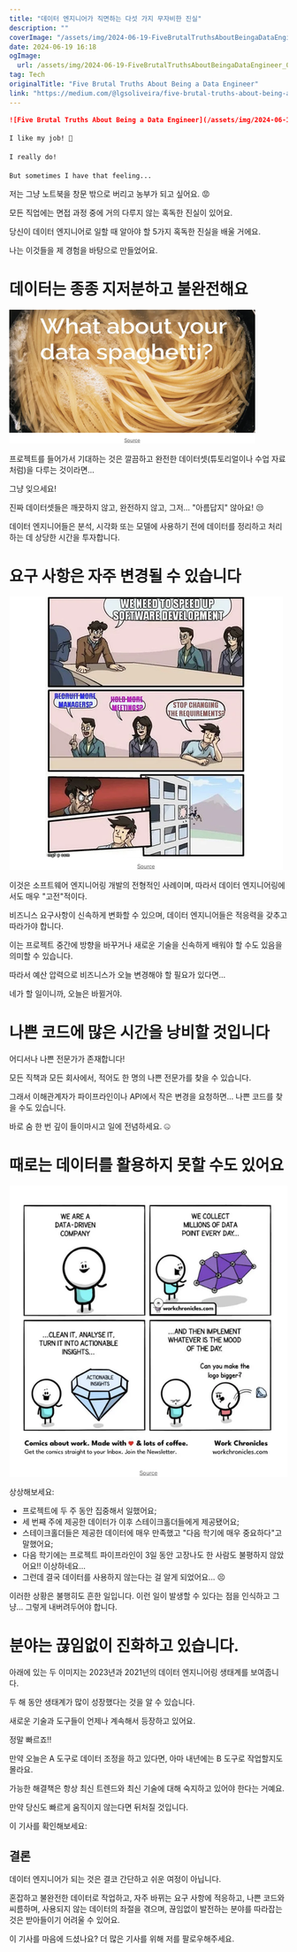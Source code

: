 ```yaml
---
title: "데이터 엔지니어가 직면하는 다섯 가지 무자비한 진실"
description: ""
coverImage: "/assets/img/2024-06-19-FiveBrutalTruthsAboutBeingaDataEngineer_0.png"
date: 2024-06-19 16:18
ogImage: 
  url: /assets/img/2024-06-19-FiveBrutalTruthsAboutBeingaDataEngineer_0.png
tag: Tech
originalTitle: "Five Brutal Truths About Being a Data Engineer"
link: "https://medium.com/@lgsoliveira/five-brutal-truths-about-being-a-data-engineer-e2455925e21d"
---
```



```markdown
![Five Brutal Truths About Being a Data Engineer](/assets/img/2024-06-19-FiveBrutalTruthsAboutBeingaDataEngineer_0.png)

I like my job! 🙂

I really do!

But sometimes I have that feeling...
```

<div class="content-ad"></div>

저는 그냥 노트북을 창문 밖으로 버리고 농부가 되고 싶어요. 😡

모든 직업에는 면접 과정 중에 거의 다루지 않는 혹독한 진실이 있어요.

당신이 데이터 엔지니어로 일할 때 알아야 할 5가지 혹독한 진실을 배울 거에요.

나는 이것들을 제 경험을 바탕으로 만들었어요.

<div class="content-ad"></div>

# 데이터는 종종 지저분하고 불완전해요

![image](/assets/img/2024-06-19-FiveBrutalTruthsAboutBeingaDataEngineer_1.png)

프로젝트를 들어가서 기대하는 것은 깔끔하고 완전한 데이터셋(튜토리얼이나 수업 자료처럼)을 다루는 것이라면...

그냥 잊으세요!

<div class="content-ad"></div>

진짜 데이터셋들은 깨끗하지 않고, 완전하지 않고, 그저... "아름답지" 않아요! 😒

데이터 엔지니어들은 분석, 시각화 또는 모델에 사용하기 전에 데이터를 정리하고 처리하는 데 상당한 시간을 투자합니다.

# 요구 사항은 자주 변경될 수 있습니다

![이미지](/assets/img/2024-06-19-FiveBrutalTruthsAboutBeingaDataEngineer_2.png)

<div class="content-ad"></div>

이것은 소프트웨어 엔지니어링 개발의 전형적인 사례이며, 따라서 데이터 엔지니어링에서도 매우 "고전"적이다.

비즈니스 요구사항이 신속하게 변화할 수 있으며, 데이터 엔지니어들은 적응력을 갖추고 따라가야 합니다.

이는 프로젝트 중간에 방향을 바꾸거나 새로운 기술을 신속하게 배워야 할 수도 있음을 의미할 수 있습니다.

따라서 예산 압력으로 비즈니스가 오늘 변경해야 할 필요가 있다면...

<div class="content-ad"></div>

네가 할 일이니까, 오늘은 바뀔거야.

<div class="content-ad"></div>

# 나쁜 코드에 많은 시간을 낭비할 것입니다

어디서나 나쁜 전문가가 존재합니다!

모든 직책과 모든 회사에서, 적어도 한 명의 나쁜 전문가를 찾을 수 있습니다.

그래서 이해관계자가 파이프라인이나 API에서 작은 변경을 요청하면... 나쁜 코드를 찾을 수도 있습니다.

<div class="content-ad"></div>

바로 숨 한 번 깊이 들이마시고 일에 전념하세요. 🤐

# 때로는 데이터를 활용하지 못할 수도 있어요

![Image](/assets/img/2024-06-19-FiveBrutalTruthsAboutBeingaDataEngineer_3.png)

상상해보세요:

<div class="content-ad"></div>

- 프로젝트에 두 주 동안 집중해서 일했어요;
- 세 번째 주에 제공한 데이터가 이후 스테이크홀더들에게 제공됐어요;
- 스테이크홀더들은 제공한 데이터에 매우 만족했고 "다음 학기에 매우 중요하다"고 말했어요;
- 다음 학기에는 프로젝트 파이프라인이 3일 동안 고장나도 한 사람도 불평하지 않았어요!! 이상하네요...
- 그런데 결국 데이터를 사용하지 않는다는 걸 알게 되었어요... 😣

이러한 상황은 불행히도 흔한 일입니다.
이런 일이 발생할 수 있다는 점을 인식하고 그냥... 그렇게 내버려두어야 합니다.

# 분야는 끊임없이 진화하고 있습니다.

<div class="content-ad"></div>

아래에 있는 두 이미지는 2023년과 2021년의 데이터 엔지니어링 생태계를 보여줍니다.

두 해 동안 생태계가 많이 성장했다는 것을 알 수 있습니다.

<div class="content-ad"></div>

새로운 기술과 도구들이 언제나 계속해서 등장하고 있어요.

정말 빠르죠!!

만약 오늘은 A 도구로 데이터 조정을 하고 있다면, 아마 내년에는 B 도구로 작업할지도 몰라요.

가능한 해결책은 항상 최신 트렌드와 최신 기술에 대해 숙지하고 있어야 한다는 거예요.

<div class="content-ad"></div>

만약 당신도 빠르게 움직이지 않는다면 뒤처질 것입니다.

이 기사를 확인해보세요:

## 결론

데이터 엔지니어가 되는 것은 결코 간단하고 쉬운 여정이 아닙니다.

<div class="content-ad"></div>

혼잡하고 불완전한 데이터로 작업하고, 자주 바뀌는 요구 사항에 적응하고, 나쁜 코드와 씨름하며, 사용되지 않는 데이터의 좌절을 겪으며, 끊임없이 발전하는 분야를 따라잡는 것은 받아들이기 어려울 수 있어요.

이 기사를 마음에 드셨나요? 더 많은 기사를 위해 저를 팔로우해주세요.